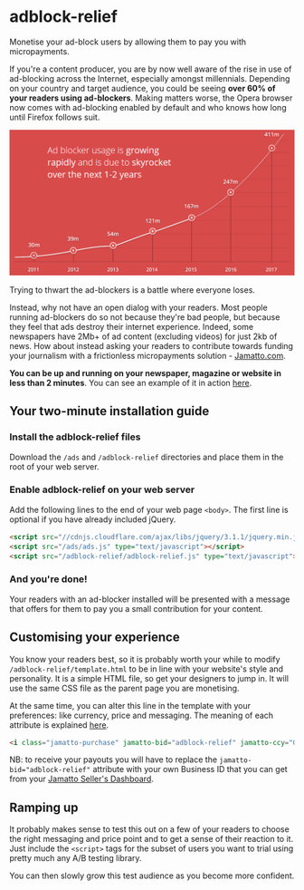 # adblock-relief
Monetise your ad-block users by allowing them to pay you with micropayments.

If you're a content producer, you are by now well aware of the rise in use of ad-blocking across the Internet, especially amongst millennials.  Depending on your country and target audience, you could be seeing **over 60% of your readers using ad-blockers**.  Making matters worse, the Opera browser now comes with ad-blocking enabled by default and who knows how long until Firefox follows suit.

![Growth of ad-blocking](adblocking-growth.png)

Trying to thwart the ad-blockers is a battle where everyone loses.

Instead, why not have an open dialog with your readers.  Most people running ad-blockers do so not because they're bad people, but because they feel that ads destroy their internet experience.  Indeed, some newspapers have 2Mb+ of ad content (excluding videos) for just 2kb of news.  How about instead asking your readers to contribute towards funding your journalism with a frictionless micropayments solution - [Jamatto.com](https://jamatto.com).

**You can be up and running on your newspaper, magazine or website in less than 2 minutes**.  You can see an example of it in action [here](https://jamatto.com/sample/adblocker).


## Your two-minute installation guide

### Install the adblock-relief files

Download the `/ads` and `/adblock-relief` directories and place them in the root of your web server.

### Enable adblock-relief on your web server
Add the following lines to the end of your web page `<body>`.  The first line is optional if you have already included jQuery.
```html
<script src="//cdnjs.cloudflare.com/ajax/libs/jquery/3.1.1/jquery.min.js" type="text/javascript"></script>
<script src="/ads/ads.js" type="text/javascript"></script>
<script src="/adblock-relief/adblock-relief.js" type="text/javascript"></script>
```

### And you're done!
Your readers with an ad-blocker installed will be presented with a message that offers for them to pay you a small contribution for your content.

## Customising your experience
You know your readers best, so it is probably worth your while to modify `/adblock-relief/template.html` to be in line with your website's style and personality.  It is a simple HTML file, so get your designers to jump in.  It will use the same CSS file as the parent page you are monetising.

At the same time, you can alter this line in the template with your preferences: like currency, price and messaging.  The meaning of each attribute is explained [here](https://jamatto.com/#/BusinessCode).
```html
<i class="jamatto-purchase" jamatto-bid="adblock-relief" jamatto-ccy="GBP" jamatto-amount="0.01" jamatto-title="Remove ads" jamatto-caption="Enjoy ad-free for" jamatto-prompt="Enjoy ad-free for" jamatto-make-invisible-id="jammie_adblocker_purchase_div"></i>
```
NB: to receive your payouts you will have to replace the `jamatto-bid="adblock-relief"` attribute with your own Business ID that you can get from your [Jamatto Seller's Dashboard](https://jamatto.com/#/Seller).

## Ramping up
It probably makes sense to test this out on a few of your readers to choose the right messaging and price point and to get a sense of their reaction to it.  Just include the `<script>` tags for the subset of users you want to trial using pretty much any A/B testing library.

You can then slowly grow this test audience as you become more confident.
